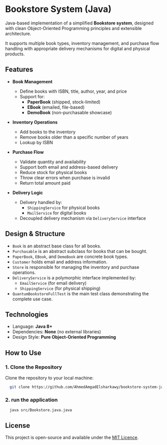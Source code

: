 # Bookstore System (Java)

Java-based implementation of a simplified **Bookstore system**, designed with clean Object-Oriented Programming principles and extensible architecture.

It supports multiple book types, inventory management, and purchase flow handling with appropriate delivery mechanisms for digital and physical products.

## Features

- **Book Management**
  - Define books with ISBN, title, author, year, and price
  - Support for:
    - **PaperBook** (shipped, stock-limited)
    - **EBook** (emailed, file-based)
    - **DemoBook** (non-purchasable showcase)

- **Inventory Operations**
  - Add books to the inventory
  - Remove books older than a specific number of years
  - Lookup by ISBN

- **Purchase Flow**
  - Validate quantity and availability
  - Support both email and address-based delivery
  - Reduce stock for physical books
  - Throw clear errors when purchase is invalid
  - Return total amount paid

- **Delivery Logic**
  - Delivery handled by:
    - `ShippingService` for physical books
    - `MailService` for digital books
  - Decoupled delivery mechanism via `DeliveryService` interface


## Design & Structure

- `Book` is an abstract base class for all books.
- `Purchasable` is an abstract subclass for books that can be bought.
- `PaperBook`, `EBook`, and `DemoBook` are concrete book types.
- `Customer` holds email and address information.
- `Store` is responsible for managing the inventory and purchase operations.
- `DeliveryService` is a polymorphic interface implemented by:
  - `EmailService` (for email delivery)
  - `ShippingService` (for physical shipping)
- `QuantumBookstoreFullTest` is the main test class demonstrating the complete use case.


##  Technologies

- Language: **Java 8+**
- Dependencies: **None** (no external libraries)
- Design Style: **Pure Object-Oriented Programming**

## How to Use

### 1. Clone the Repository

Clone the repository to your local machine:

```bash
  git clone https://github.com/AhmedAmgadElsharkawy/bookstore-system-java.git
```

### 2. run the application

```
  java src/Bookstore.java.java
```

## License

This project is open-source and available under the [MIT Licence](LICENSE).

